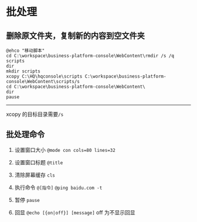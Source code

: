 # 批处理

## 删除原文件夹，复制新的内容到空文件夹
```
@ehco "移动脚本"
cd C:\workspace\business-platform-console\WebContent\rmdir /s /q scripts
dir
mkdir scripts
xcopy C:\HQ\hqconsole\scripts C:\workspace\business-platform-console\WebContent\scripts/s
cd C:\workspace\business-platform-console\WebContent\
dir
pause
```

---
xcopy 的目标目录需要`/s`

## 批处理命令

1. 设置窗口大小
`@mode con cols=80 lines=32`

1. 设置窗口标题
`@title`

1. 清除屏幕缓存
`cls`

1. 执行命令
`@[指令]`
`@ping baidu.com -t`

1. 暂停
`pause`

1. 回显
`@echo [{on|off}] [message]`
off 为不显示回显

